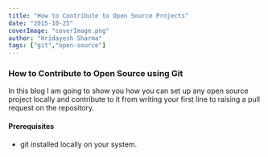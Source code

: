 ```yaml
---
title: "How to Contribute to Open Source Projects"
date: "2015-10-25"
coverImage: "coverImage.png"
author: "Hridayesh Sharma"
tags: ["git","open-source"]
---
```


### How to Contribute to Open Source using Git

In this blog I am going to show you how you can set up any open source project locally and contribute to it from writing your first line to raising a pull request on the repository.

#### Prerequisites

- git installed locally on your system.

